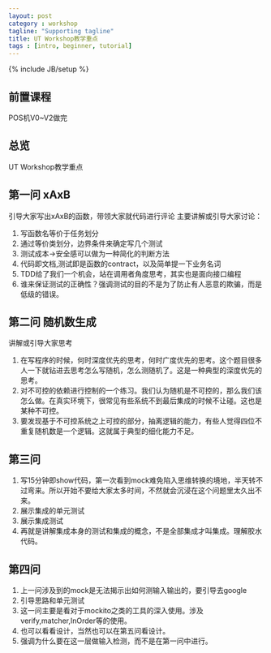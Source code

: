 ```yaml
---
layout: post
category : workshop
tagline: "Supporting tagline"
title: UT Workshop教学重点
tags : [intro, beginner, tutorial]
---
```

{% include JB/setup %}

## 前置课程

POS机V0~V2做完

## 总览

UT Workshop教学重点

## 第一问 xAxB

引导大家写出xAxB的函数，带领大家就代码进行评论
主要讲解或引导大家讨论：

1. 写函数名等价于任务划分
2. 通过等价类划分，边界条件来确定写几个测试
3. 测试成本->安全感可以做为一种简化的判断方法
4. 代码即文档,测试即是函数的contract，以及简单提一下业务名词
5. TDD给了我们一个机会，站在调用者角度思考，其实也是面向接口编程
6. 谁来保证测试的正确性？强调测试的目的不是为了防止有人恶意的欺骗，而是低级的错误。

## 第二问 随机数生成

讲解或引导大家思考

1. 在写程序的时候，何时深度优先的思考，何时广度优先的思考。这个题目很多人一下就钻进去思考怎么写随机，怎么测随机了。这是一种典型的深度优先的思考。
2. 对不可控的依赖进行控制的一个练习。我们认为随机是不可控的，那么我们该怎么做。在真实环境下，很常见有些系统不到最后集成的时候不让碰。这也是某种不可控。
3. 要发现基于不可控系统之上可控的部分，抽离逻辑的能力，有些人觉得四位不重复随机数是一个逻辑。这就属于典型的细化能力不足。

## 第三问


1. 写15分钟即show代码，第一次看到mock难免陷入思维转换的境地，半天转不过弯来。所以开始不要给大家太多时间，不然就会沉浸在这个问题里太久出不来。
2. 展示集成的单元测试
3. 展示集成测试
4. 再就是讲解集成本身的测试和集成的概念，不是全部集成才叫集成。理解胶水代码。


## 第四问

1. 上一问涉及到的mock是无法揭示出如何测输入输出的，要引导去google
2. 引导思路和单元测试
3. 这一问主要是看对于mockito之类的工具的深入使用。涉及verify,matcher,InOrder等的使用。
4. 也可以看看设计，当然也可以在第五问看设计。
5. 强调为什么要在这一层做输入检测，而不是在第一问中进行。
